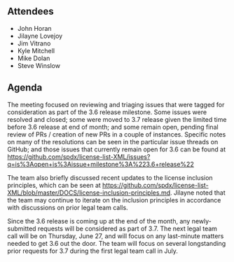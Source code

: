 ## Attendees

  - John Horan
  - Jilayne Lovejoy
  - Jim Vitrano
  - Kyle Mitchell
  - Mike Dolan
  - Steve Winslow

## Agenda

The meeting focused on reviewing and triaging issues that were tagged
for consideration as part of the 3.6 release milestone. Some issues were
resolved and closed; some were moved to 3.7 release given the limited
time before 3.6 release at end of month; and some remain open, pending
final review of PRs / creation of new PRs in a couple of instances.
Specific notes on many of the resolutions can be seen in the particular
issue threads on GitHub; and those issues that currently remain open for
3.6 can be found at
<https://github.com/spdx/license-list-XML/issues?q=is%3Aopen+is%3Aissue+milestone%3A%223.6+release%22>

The team also briefly discussed recent updates to the license inclusion
principles, which can be seen at
<https://github.com/spdx/license-list-XML/blob/master/DOCS/license-inclusion-principles.md>.
Jilayne noted that the team may continue to iterate on the inclusion
principles in accordance with discussions on prior legal team calls.

Since the 3.6 release is coming up at the end of the month, any
newly-submitted requests will be considered as part of 3.7. The next
legal team call will be on Thursday, June 27, and will focus on any
last-minute matters needed to get 3.6 out the door. The team will focus
on several longstanding prior requests for 3.7 during the first legal
team call in July.
